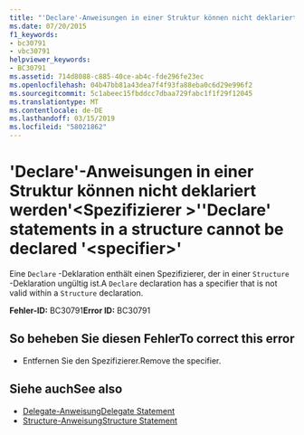 ```yaml
---
title: "'Declare'-Anweisungen in einer Struktur können nicht deklariert werden '<specifier>'"
ms.date: 07/20/2015
f1_keywords:
- bc30791
- vbc30791
helpviewer_keywords:
- BC30791
ms.assetid: 714d8088-c885-40ce-ab4c-fde296fe23ec
ms.openlocfilehash: 04b47bb81a43dea7f4f93fa88eba0c6d29e996f2
ms.sourcegitcommit: 5c1abeec15fbddcc7dbaa729fabc1f1f29f12045
ms.translationtype: MT
ms.contentlocale: de-DE
ms.lasthandoff: 03/15/2019
ms.locfileid: "58021862"
---
```

# <a name="declare-statements-in-a-structure-cannot-be-declared-specifier"></a><span data-ttu-id="57c9d-102">'Declare'-Anweisungen in einer Struktur können nicht deklariert werden'\<Spezifizierer >'</span><span class="sxs-lookup"><span data-stu-id="57c9d-102">'Declare' statements in a structure cannot be declared '\<specifier>'</span></span>
<span data-ttu-id="57c9d-103">Eine `Declare` -Deklaration enthält einen Spezifizierer, der in einer `Structure` -Deklaration ungültig ist.</span><span class="sxs-lookup"><span data-stu-id="57c9d-103">A `Declare` declaration has a specifier that is not valid within a `Structure` declaration.</span></span>  
  
 <span data-ttu-id="57c9d-104">**Fehler-ID:** BC30791</span><span class="sxs-lookup"><span data-stu-id="57c9d-104">**Error ID:** BC30791</span></span>  
  
## <a name="to-correct-this-error"></a><span data-ttu-id="57c9d-105">So beheben Sie diesen Fehler</span><span class="sxs-lookup"><span data-stu-id="57c9d-105">To correct this error</span></span>  
  
-   <span data-ttu-id="57c9d-106">Entfernen Sie den Spezifizierer.</span><span class="sxs-lookup"><span data-stu-id="57c9d-106">Remove the specifier.</span></span>  
  
## <a name="see-also"></a><span data-ttu-id="57c9d-107">Siehe auch</span><span class="sxs-lookup"><span data-stu-id="57c9d-107">See also</span></span>

- [<span data-ttu-id="57c9d-108">Delegate-Anweisung</span><span class="sxs-lookup"><span data-stu-id="57c9d-108">Delegate Statement</span></span>](../../visual-basic/language-reference/statements/delegate-statement.md)
- [<span data-ttu-id="57c9d-109">Structure-Anweisung</span><span class="sxs-lookup"><span data-stu-id="57c9d-109">Structure Statement</span></span>](../../visual-basic/language-reference/statements/structure-statement.md)
